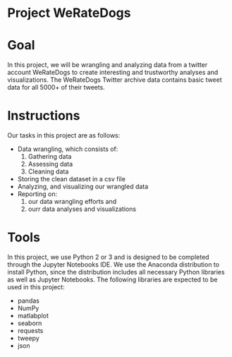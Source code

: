 # Project WeRateDogs


# Goal
In this project, we will be wrangling and analyzing data from a twitter account WeRateDogs to create interesting and trustworthy analyses  and visualizations. The WeRateDogs Twitter archive data contains basic tweet data for all 5000+ of their tweets.


# Instructions
Our tasks in this project are as follows:
+ Data wrangling, which consists of:
    1) Gathering data
    2) Assessing data
    3) Cleaning data
+ Storing the clean dataset in a csv file
+   Analyzing, and visualizing our wrangled data
+   Reporting on:
    1) our data wrangling efforts and
    2) ourr data analyses and visualizations


# Tools
In this project, we use Python 2 or 3 and is designed to be completed through the Jupyter Notebooks IDE.
We use the Anaconda distribution to install Python, since the distribution includes all necessary Python libraries as well
as Jupyter Notebooks. The following libraries are expected to be used in this project:
    
+ pandas
+ NumPy
+ matlabplot
+ seaborn
+ requests
+ tweepy
+ json
